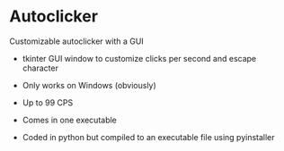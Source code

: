 # Autoclicker
Customizable autoclicker with a GUI

- tkinter GUI window to customize clicks per second and escape character

- Only works on Windows (obviously)

- Up to 99 CPS

- Comes in one executable

- Coded in python but compiled to an executable file using pyinstaller
